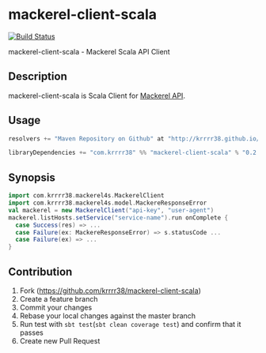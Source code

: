 mackerel-client-scala
==================

[![Build Status](https://travis-ci.org/krrrr38/mackerel-client-scala.svg)](https://travis-ci.org/krrrr38/mackerel-client-scala)

mackerel-client-scala - Mackerel Scala API Client

Description
-------------

mackerel-client-scala is Scala Client for [Mackerel API](http://help-ja.mackerel.io/entry/spec/api/v0).

Usage
-------------

```scala
resolvers += "Maven Repository on Github" at "http://krrrr38.github.io/maven/"

libraryDependencies += "com.krrrr38" %% "mackerel-client-scala" % "0.2.1"
```

Synopsis
------------

```scala
import com.krrrr38.mackerel4s.MackerelClient
import com.krrrr38.mackerel4s.model.MackereResponseError
val mackerel = new MackerelClient("api-key", "user-agent")
mackerel.listHosts.setService("service-name").run onComplete {
  case Success(res) => ...
  case Failure(ex: MackereResponseError) => s.statusCode ...
  case Failure(ex) => ...
}
```

Contribution
---------------
1. Fork (https://github.com/krrrr38/mackerel-client-scala)
2. Create a feature branch
3. Commit your changes
4. Rebase your local changes against the master branch
5. Run test with `sbt test`(`sbt clean coverage test`) and confirm that it passes
7. Create new Pull Request
